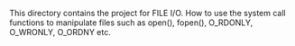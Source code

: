 This directory contains the project for FILE I/O.
How to use the system call functions to manipulate files such as open(), fopen(), O_RDONLY, O_WRONLY,
O_ORDNY etc.
